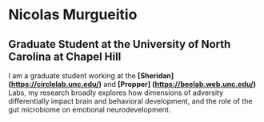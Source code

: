 
#                                         **Nicolas Murgueitio**
##               **Graduate Student at the University of North Carolina at Chapel Hill**

I am a graduate student working at the **[Sheridan] (https://circlelab.unc.edu/)** and **[Propper] (https://beelab.web.unc.edu/)** Labs, my research broadly explores how dimensions of adversity differentially impact brain and behavioral development, and the role of the gut microbiome on emotional neurodevelopment. 

